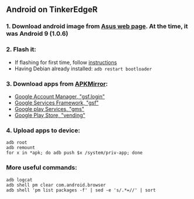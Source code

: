## Android on TinkerEdgeR

### 1. Download android image from [Asus web page](https://tinker-board.asus.com/download-list.html). At the time, it was Android 9 (1.0.6)

### 2. Flash it:
- If flashing for first time, follow [instructions](https://tinker-board.asus.com/doc_er.html#Flashing_the_Tinker_Edge_R)
- Having Debian already installed:
`adb restart bootloader`

### 3. Download apps from [APKMirror](https://www.apkmirror.com/):
- [Google Account Manager, "gsf.login"](https://www.apkmirror.com/apk/google-inc/google-account-manager/google-account-manager-7-1-2-release/google-account-manager-7-1-2-android-apk-download/)
- [Google Services Framework, "gsf"](https://www.apkmirror.com/apk/google-inc/google-services-framework/google-services-framework-9-6794505-release/google-services-framework-9-6794505-android-apk-download/)
- [Google play Services, "gms"](https://www.apkmirror.com/apk/google-inc/google-play-services/google-play-services-21-21-16-release/google-play-services-21-21-16-100400-378233385-android-apk-download/)
- [Google Play Store, "vending"](https://www.apkmirror.com/apk/google-inc/google-play-store/google-play-store-25-9-19-release/google-play-store-25-9-19-21-0-pr-380694501-2-android-apk-download/)

### 4. Upload apps to device:
`adb root`  
`adb remount`  
`for x in *apk; do adb push $x /system/priv-app; done`

### More useful commands:
`adb logcat`  
`adb shell pm clear com.android.browser`  
`adb shell 'pm list packages -f' | sed -e 's/.*=//' | sort`
